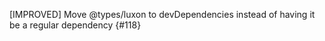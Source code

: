 [IMPROVED] Move @types/luxon to devDependencies instead of having it be a regular dependency {#118}
